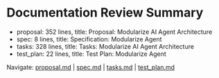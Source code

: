 # Documentation Review Summary

- proposal: 352 lines, title: Proposal: Modularize AI Agent Architecture
- spec: 8 lines, title: Specification: Modularize Agent
- tasks: 328 lines, title: Tasks: Modularize AI Agent Architecture
- test_plan: 22 lines, title: Test Plan: Modularize Agent

Navigate: [proposal.md](./proposal.md) | [spec.md](./spec.md) | [tasks.md](./tasks.md) | [test_plan.md](./test_plan.md)
